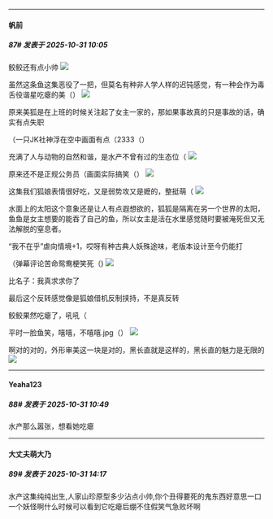 ﻿
*****

####  帆前  
##### 87#       发表于 2025-10-31 10:05

鲛鲛还有点小帅
<img src="https://p.sda1.dev/28/ec9fcec72782678751852ee7f4eafa0d/1000024256.jpg" referrerpolicy="no-referrer">

虽然这条鱼这集恶役了一把，但莫名有种非人学人样的迟钝感觉，有一种会作为毒舌役谐星吃瘪的美（）
<img src="https://p.sda1.dev/28/51b01b7430fa2cc9d43e08d82f30992f/1000024270.jpg" referrerpolicy="no-referrer">

原来美狐是在上班的时候关注起了女主一家的，那如果事故真的只是事故的话，确实有点失职

（一只JK社神浮在空中画面有点（2333（）

充满了人与动物的自然和谐，是水产不曾有过的生态位（
<img src="https://p.sda1.dev/28/ada52d9c13f2d65b39a15c02ec590b5f/1000024267.jpg" referrerpolicy="no-referrer">

原来还不是正规公务员（画面实际搞笑（）
<img src="https://p.sda1.dev/28/7e50f46c2575f19c23b5a424eb83b8e2/1000024258.jpg" referrerpolicy="no-referrer">

这集我们狐娘表情很好吃，又是弱势攻又是嬷的，整挺萌（
<img src="https://p.sda1.dev/28/36ef88723636887f2180a85e25c8ad67/1000024260.jpg" referrerpolicy="no-referrer">

水面上的太阳这个意象还是让人有点遐想欲的，狐狐是隔离在另一个世界的太阳，鱼鱼是女主想要的能吞了自己的鱼，所以女主是活在水里感觉随时要被淹死但又无法解脱的窒息者。

“我不在乎”虐向情境+1，哎呀有种古典人妖殊途味，老版本设计至今仍能打

（弹幕评论苦命鸳鸯梗笑死（)
<img src="https://p.sda1.dev/28/85e3775dd69af6e56ac35fc7dad04f0c/1000024268.jpg" referrerpolicy="no-referrer">

比名子：我真求求你了

最后这个反转感觉像是狐娘借机反制挟持，不是真反转

鲛鲛果然吃瘪了，吼吼（

平时一脸鱼笑，嘻嘻，不嘻嘻.jpg（）
<img src="https://p.sda1.dev/28/2e0a3c6ab0c135d930ca1430bc7c1b4e/1000024266.jpg" referrerpolicy="no-referrer">

啊对的对的，外形审美这一块是对的，黑长直就是这样的，黑长直的魅力是无限的
<img src="https://p.sda1.dev/28/91342fd206a586cc6f2472ce138f6050/1000024252.jpg" referrerpolicy="no-referrer">


*****

####  Yeaha123  
##### 88#       发表于 2025-10-31 10:49

水产那么嚣张，想看她吃瘪


*****

####  大丈夫萌大乃  
##### 89#       发表于 2025-10-31 14:17

水产这集纯纯出生,人家山珍原型多少沾点小帅,你个丑得要死的鬼东西好意思一口一个妖怪啊什么时候可以看到它吃瘪后绷不住假笑气急败坏啊

